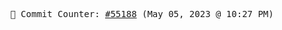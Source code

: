 <p align="center">
    <samp>
        📮 Commit Counter: <a href="https://github.com/Javascript-void0/Javascript-void0/commits/main">#55188</a> (May 05, 2023 @ 10:27 PM)
    </samp>
</p>